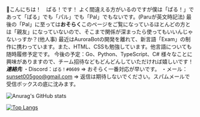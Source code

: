 👋こんにちは！　ぱる！です！
よく間違える方がいるのですが僕は「ぱる！」であって「ぱる」でも「パル」でも「Pal」でもないです。(Paruが英文時記法)
最後の「Pal」に至っては**おそらく**このページをご覧になっているほとんどの方とは「親友」になっていないので、そこまで関係が深まったら使ってもいいんじゃないっすか？(他人事)
最近はAuroraBotの開発を離れて、新言語「Exam」の制作に携わっています。また、HTML、CSSも勉強しています。他言語についても随時履修予定です。
今後の予定：Go、Python、TypeScript、C#
様々なことに興味がありますので、チーム招待などもどんどんしていただければ嬉しいです！
**_連絡先_**
・Discord：`ぱる！#0609` => おそらく一番対応が早いです。
・メール：sunset005goo@gmail.com => 返信は期待しないでください。スパムメールで受信ボックスの底に沈みます。

![Anurag's GitHub stats](https://github-readme-stats.vercel.app/api?username=Parunanodesu&show_icons=true&title_color=5865F2&text_color=5865F2&icon_color=ED4245&bg_color=60,FEE75C,57F287&locale=en&border_radius=true)

[![Top Langs](https://github-readme-stats.vercel.app/api/top-langs/?username=Parunanodesu&layout=compact)](https://github.com/anuraghazra/github-readme-stats)

<!---
Parunanodesu/Parunanodesu is a ✨ special ✨ repository because its `README.md` (this file) appears on your GitHub profile.
You can click the Preview link to take a look at your changes.
--->
